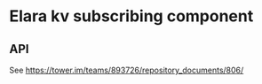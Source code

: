 # Elara kv subscribing component

## API

See <https://tower.im/teams/893726/repository_documents/806/>